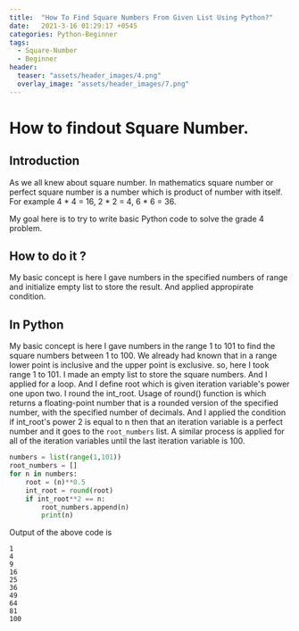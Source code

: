 ```yaml
---
title:  "How To Find Square Numbers From Given List Using Python?"
date:   2021-3-16 01:29:17 +0545
categories: Python-Beginner
tags:
  - Square-Number
  - Beginner
header:
  teaser: "assets/header_images/4.png"
  overlay_image: "assets/header_images/7.png"
---
```

# How to findout Square Number.

## Introduction
As we all knew about square number. In mathematics square number or perfect square number is a number which is product of number with itself. For example 4 * 4 = 16, 2 * 2 = 4, 6 * 6 = 36.  

My goal here is to try to write basic Python code to solve the grade 4 problem. 


## How to do it ? 
My basic concept is here I gave numbers in the specified numbers of range and initialize empty list to store the result. And applied appropirate condition. 

## In Python
My basic concept is here I gave numbers in the range 1 to 101 to find the square numbers between 1 to 100. We already had known that in a range lower point is inclusive and the upper point is exclusive. so, here I took range 1 to 101. I made an empty list to store the square numbers. And I applied for a loop. And I define root which is given iteration variable's power one upon two. I round the int_root. Usage​​ of round() function is which returns a floating-point number that is a rounded version of the specified number, with the specified number of decimals. And I applied the condition if int_root's power 2 is equal to n then that an iteration variable is a perfect number and it goes to the `root_numbers` list. A similar process is applied for all of the iteration variables until the last iteration variable is 100. 

```python
numbers = list(range(1,101))
root_numbers = []
for n in numbers:
    root = (n)**0.5
    int_root = round(root)
    if int_root**2 == n:
        root_numbers.append(n)
        print(n)
```
Output of the above code is
```
1
4
9
16
25
36
49
64
81
100

```

